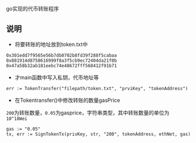 go实现的代币转账程序
## 说明
- 将要转账的地址放到token.txt中
```
0x301edd7f9565e56b7db0702b8fd39f288f5cabaa
0x881914d8758616999f8a3f5cb9ec72404da21f0b
0x47a58b32ab181eebc74e48672fff568412f91b71
```
- 才main函数中写入私钥，代币地址等
```
err := TokenTransfer("filepath/token.txt", "prviKey", "tokenAddress")
```
- 在Tokentransfer()中修改转账的数量gasPrice

```200```为转账数量，```0.05```为gasprice，字符串类型，其中转账数量的单位为
``` 10^18Wei```
```
gas := "0.05"
tx, err := SignTokenTx(privKey, str, "200", tokenAddress, ethNet, gas)
```
